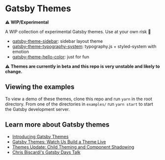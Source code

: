 
# Gatsby Themes

:warning: **WIP/Experimental**

A WIP collection of experimental Gatsby themes. Use at your own risk :ghost:

- [gatsby-theme-sidebar](themes/gatsby-theme-sidebar): sidebar layout theme
- [gatsby-theme-typography-system](themes/gatsby-theme-typography-system): typography.js + styled-system with emotion
- [gatsby-theme-hello-color](themes/gatsby-theme-hello-color): just for fun

:warning: **Themes are currently in beta and this repo is very unstable and likely to change.**

## Viewing the examples

To view a demo of these themes, clone this repo and run `yarn` in the root directory.
From one of the directories in `examples/` run `yarn start` to start the Gatsby development server.

## Learn more about Gatsby themes

- [Introducing Gatsby Themes][]
- [Gatsby Themes: Watch Us Build a Theme Live][livestream]
- [Themes Update: Child Theming and Component Shadowing][update]
- [Chris Biscardi's Gatsby Days Talk](https://www.youtube.com/watch?v=wX84vXBpMR8)

[introducing gatsby themes]: https://www.gatsbyjs.org/blog/2018-11-11-introducing-gatsby-themes/
[update]: https://www.gatsbyjs.org/blog/2019-01-29-themes-update-child-theming-and-component-shadowing/
[livestream]: https://www.gatsbyjs.org/blog/2019-02-11-gatsby-themes-livestream-and-example/

<!--

## Notes

- jxnblk/typography
- theme-rebass
- meetup

Compositions:
- layout
  - root layout components
- typography
  - typography.js globals
  - typography-system provider
  - typography components
- colors
  - CSS custom properties
  - ThemeProvider
  - colors module

Color abstractions
- text
- background
- link
- border
- gray/muted
- primary
- secondary

-->

